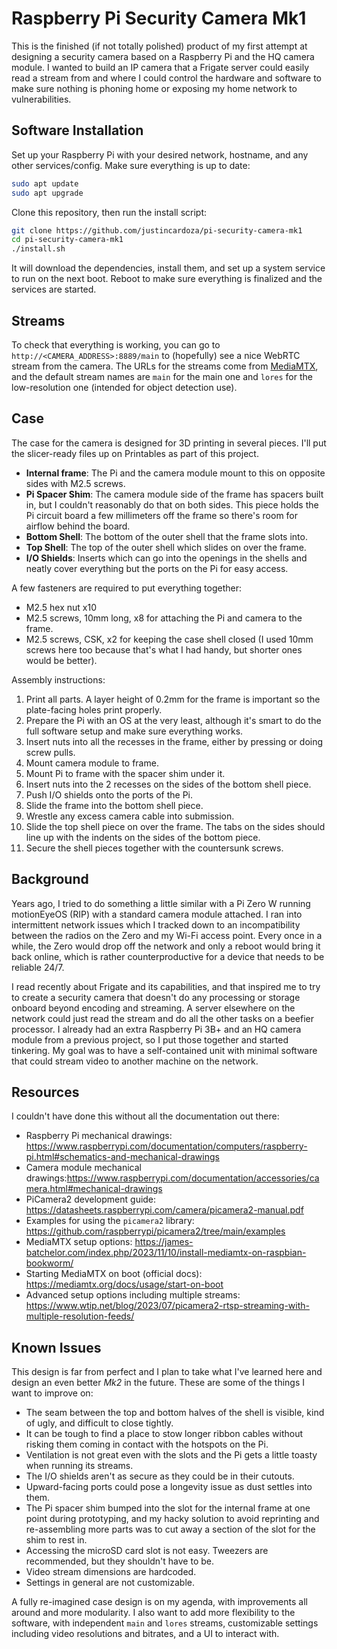 # Raspberry Pi Security Camera Mk1

This is the finished (if not totally polished) product of my first attempt at designing a security camera based on a Raspberry Pi and the HQ camera module. I wanted to build an IP camera that a Frigate server could easily read a stream from and where I could control the hardware and software to make sure nothing is phoning home or exposing my home network to vulnerabilities.

## Software Installation

Set up your Raspberry Pi with your desired network, hostname, and any other services/config. Make sure everything is up to date:

```sh
sudo apt update
sudo apt upgrade
```

Clone this repository, then run the install script:

```sh
git clone https://github.com/justincardoza/pi-security-camera-mk1
cd pi-security-camera-mk1
./install.sh
```

It will download the dependencies, install them, and set up a system service to run on the next boot. Reboot to make sure everything is finalized and the services are started.

## Streams

To check that everything is working, you can go to `http://<CAMERA_ADDRESS>:8889/main` to (hopefully) see a nice WebRTC stream from the camera. The URLs for the streams come from [MediaMTX](https://mediamtx.org/docs/usage/read), and the default stream names are `main` for the main one and `lores` for the low-resolution one (intended for object detection use).

## Case

The case for the camera is designed for 3D printing in several pieces. I'll put the slicer-ready files up on Printables as part of this project.

- **Internal frame**: The Pi and the camera module mount to this on opposite sides with M2.5 screws.
- **Pi Spacer Shim**: The camera module side of the frame has spacers built in, but I couldn't reasonably do that on both sides. This piece holds the Pi circuit board a few millimeters off the frame so there's room for airflow behind the board.
- **Bottom Shell**: The bottom of the outer shell that the frame slots into.
- **Top Shell**: The top of the outer shell which slides on over the frame.
- **I/O Shields**: Inserts which can go into the openings in the shells and neatly cover everything but the ports on the Pi for easy access.

A few fasteners are required to put everything together:

- M2.5 hex nut x10
- M2.5 screws, 10mm long, x8 for attaching the Pi and camera to the frame.
- M2.5 screws, CSK, x2 for keeping the case shell closed (I used 10mm screws here too because that's what I had handy, but shorter ones would be better).

Assembly instructions:

1. Print all parts. A layer height of 0.2mm for the frame is important so the plate-facing holes print properly.
2. Prepare the Pi with an OS at the very least, although it's smart to do the full software setup and make sure everything works.
3. Insert nuts into all the recesses in the frame, either by pressing or doing screw pulls.
4. Mount camera module to frame.
5. Mount Pi to frame with the spacer shim under it.
6. Insert nuts into the 2 recesses on the sides of the bottom shell piece.
7. Push I/O shields onto the ports of the Pi.
8. Slide the frame into the bottom shell piece.
9. Wrestle any excess camera cable into submission.
10. Slide the top shell piece on over the frame. The tabs on the sides should line up with the indents on the sides of the bottom piece.
11. Secure the shell pieces together with the countersunk screws.

## Background

Years ago, I tried to do something a little similar with a Pi Zero W running motionEyeOS (RIP) with a standard camera module attached. I ran into intermittent network issues which I tracked down to an incompatibility between the radios on the Zero and my Wi-Fi access point. Every once in a while, the Zero would drop off the network and only a reboot would bring it back online, which is rather counterproductive for a device that needs to be reliable 24/7.

I read recently about Frigate and its capabilities, and that inspired me to try to create a security camera that doesn't do any processing or storage onboard beyond encoding and streaming. A server elsewhere on the network could just read the stream and do all the other tasks on a beefier processor. I already had an extra Raspberry Pi 3B+ and an HQ camera module from a previous project, so I put those together and started tinkering. My goal was to have a self-contained unit with minimal software that could stream video to another machine on the network.

## Resources

I couldn't have done this without all the documentation out there:

- Raspberry Pi mechanical drawings: https://www.raspberrypi.com/documentation/computers/raspberry-pi.html#schematics-and-mechanical-drawings
- Camera module mechanical drawings:https://www.raspberrypi.com/documentation/accessories/camera.html#mechanical-drawings
- PiCamera2 development guide: https://datasheets.raspberrypi.com/camera/picamera2-manual.pdf
- Examples for using the `picamera2` library: https://github.com/raspberrypi/picamera2/tree/main/examples
- MediaMTX setup options: https://james-batchelor.com/index.php/2023/11/10/install-mediamtx-on-raspbian-bookworm/
- Starting MediaMTX on boot (official docs): https://mediamtx.org/docs/usage/start-on-boot
- Advanced setup options including multiple streams: https://www.wtip.net/blog/2023/07/picamera2-rtsp-streaming-with-multiple-resolution-feeds/

## Known Issues

This design is far from perfect and I plan to take what I've learned here and design an even better _Mk2_ in the future. These are some of the things I want to improve on:

- The seam between the top and bottom halves of the shell is visible, kind of ugly, and difficult to close tightly.
- It can be tough to find a place to stow longer ribbon cables without risking them coming in contact with the hotspots on the Pi.
- Ventilation is not great even with the slots and the Pi gets a little toasty when running its streams.
- The I/O shields aren't as secure as they could be in their cutouts.
- Upward-facing ports could pose a longevity issue as dust settles into them.
- The Pi spacer shim bumped into the slot for the internal frame at one point during prototyping, and my hacky solution to avoid reprinting and re-assembling more parts was to cut away a section of the slot for the shim to rest in.
- Accessing the microSD card slot is not easy. Tweezers are recommended, but they shouldn't have to be.
- Video stream dimensions are hardcoded.
- Settings in general are not customizable.

A fully re-imagined case design is on my agenda, with improvements all around and more modularity. I also want to add more flexibility to the software, with independent `main` and `lores` streams, customizable settings including video resolutions and bitrates, and a UI to interact with.
